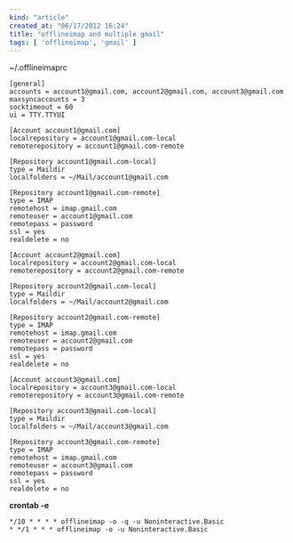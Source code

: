 ```yaml
---
kind: "article"
created_at: "06/17/2012 16:24"
title: "offlineimap and multiple gmail"
tags: [ 'offlineimap', 'gmail' ]
---
```

~/.offlineimaprc
<pre><code class='bash'>[general]
accounts = account1@gmail.com, account2@gmail.com, account3@gmail.com
maxsyncaccounts = 3
socktimeout = 60
ui = TTY.TTYUI

[Account account1@gmail.com]
localrepository = account1@gmail.com-local
remoterepository = account1@gmail.com-remote

[Repository account1@gmail.com-local]
type = Maildir
localfolders = ~/Mail/account1@gmail.com

[Repository account1@gmail.com-remote]
type = IMAP
remotehost = imap.gmail.com
remoteuser = account1@gmail.com
remotepass = password
ssl = yes
realdelete = no

[Account account2@gmail.com]
localrepository = account2@gmail.com-local
remoterepository = account2@gmail.com-remote

[Repository account2@gmail.com-local]
type = Maildir
localfolders = ~/Mail/account2@gmail.com

[Repository account2@gmail.com-remote]
type = IMAP
remotehost = imap.gmail.com
remoteuser = account2@gmail.com
remotepass = password
ssl = yes
realdelete = no

[Account account3@gmail.com]
localrepository = account3@gmail.com-local
remoterepository = account3@gmail.com-remote

[Repository account3@gmail.com-local]
type = Maildir
localfolders = ~/Mail/account3@gmail.com

[Repository account3@gmail.com-remote]
type = IMAP
remotehost = imap.gmail.com
remoteuser = account3@gmail.com
remotepass = password
ssl = yes
realdelete = no
</code></pre>

**crontab -e**

<pre><code class='bash'>*/10 * * * * offlineimap -o -q -u Noninteractive.Basic
* */1 * * * offlineimap -o -u Noninteractive.Basic
</code></pre>

